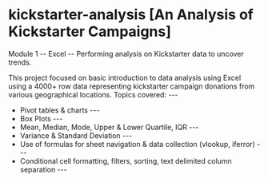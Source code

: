 # kickstarter-analysis [An Analysis of Kickstarter Campaigns]
Module 1 -- Excel -- Performing analysis on Kickstarter data to uncover trends.

This project focused on basic introduction to data analysis using Excel using a 4000+ row data representing kickstarter campaign donations from various geographical locations.
Topics covered: ---
* Pivot tables & charts ---
* Box Plots ---
* Mean, Median, Mode, Upper & Lower Quartile, IQR ---
* Variance & Standard Deviation ---
* Use of formulas for sheet navigation & data collection (vlookup, iferror) ---
* Conditional cell formatting, filters, sorting, text delimited column separation ---
